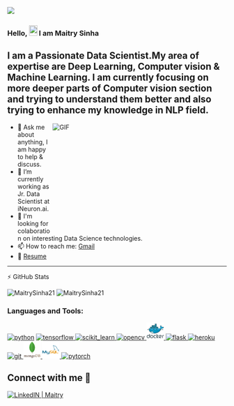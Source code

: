 ![](https://visitor-badge.glitch.me/badge?page_id=MaitrySinha21.MaitrySinha21)

### Hello, <img src="https://media.giphy.com/media/hvRJCLFzcasrR4ia7z/giphy.gif" width="19px" height ="24px">   I am Maitry Sinha


I am a Passionate Data Scientist.My area of expertise are Deep Learning, Computer vision & Machine Learning. I am currently focusing on more deeper parts of Computer vision section and trying to understand them better and also trying to enhance my knowledge in NLP field.
--- 
  <img align="right" alt="GIF" src="https://media.giphy.com/media/IhFQgDRbzBcsuXTimp/giphy.gif" width="400" height="250" />

   - 💬 Ask me about anything, I am happy to help & discuss.
   - 🔭 I’m currently working as Jr. Data Scientist at iNeuron.ai.
   - 👯 I'm looking for colaboration on interesting Data Science technologies. 
   - 📫 How to reach me: [Gmail](mailto:sinhamaitry6@gmail.com)
   - 📝 [Resume](https://drive.google.com/file/d/1ceqUSpkm0VZmWw_1Eprt9kNkeSEwllui/view?usp=sharing)
---
:zap: GitHub Stats

<p float="left">
  <img src="https://github-readme-streak-stats.herokuapp.com/?user=MaitrySinha21&show_icons=true&theme=gotham" alt="MaitrySinha21" width="300" />
 <img src="https://github-readme-stats.vercel.app/api?username=MaitrySinha21&show_icons=true&theme=gotham" alt="MaitrySinha21" width="300" />
</p>  

<h3 align="left">Languages and Tools:</h3>

<a href="https://www.python.org" target="_blank"> <img src = "https://www.vectorlogo.zone/logos/python/python-icon.svg" alt="python" width="40" height="40"/></a>
<a href="https://www.tensorflow.org" target="_blank"> <img src="https://www.vectorlogo.zone/logos/tensorflow/tensorflow-icon.svg" alt="tensorflow" width="40" height="40"/> </a> 
<a href="https://scikit-learn.org/" target="_blank"> <img src="https://upload.wikimedia.org/wikipedia/commons/0/05/Scikit_learn_logo_small.svg" alt="scikit_learn" width="40" height="40"/> </a> 
<a href="https://opencv.org/" target="_blank"> <img src="https://www.vectorlogo.zone/logos/opencv/opencv-icon.svg" alt="opencv" width="40" height="40"/> </a>
<a href="https://www.docker.com/" target="_blank"><img src="https://raw.githubusercontent.com/devicons/devicon/master/icons/docker/docker-original-wordmark.svg" alt="docker" width="40" height="40"/> </a> 
<a href="https://flask.palletsprojects.com/" target="_blank"> <img src="https://www.vectorlogo.zone/logos/pocoo_flask/pocoo_flask-icon.svg" alt="flask" width="40" height="40"/> </a> 
<a href="https://www.heroku.com/" target="_blank"><img src="https://www.vectorlogo.zone/logos/heroku/heroku-icon.svg" alt="heroku" width="40" height="40"/> </a>
<a href="https://git-scm.com/" target="_blank"> <img src="https://www.vectorlogo.zone/logos/git-scm/git-scm-icon.svg" alt="git" width="40" height="40"/> </a> <a href="https://www.linux.org/" target="_blank"> </a> 
<a href="https://www.mongodb.com/" target="_blank"> <img src="https://raw.githubusercontent.com/devicons/devicon/master/icons/mongodb/mongodb-original-wordmark.svg" alt="mongodb" width="40" height="40"/> </a> 
<a href="https://www.mysql.com/" target="_blank"> <img src="https://raw.githubusercontent.com/devicons/devicon/master/icons/mysql/mysql-original-wordmark.svg" alt="mysql" width="40" height="40"/> </a> 
<a href="https://pytorch.org/" target="_blank"> <img src="https://www.vectorlogo.zone/logos/pytorch/pytorch-icon.svg" alt="pytorch" width="40" height="40"/> </a>
## Connect with me 🤝
<a href="https://www.linkedin.com/in/maitry-sinha-2387551b8/"> <img src="https://raw.githubusercontent.com/peterthehan/peterthehan/master/assets/linkedin.svg" alt="LinkedIN | Maitry" width="22px"/></a>


